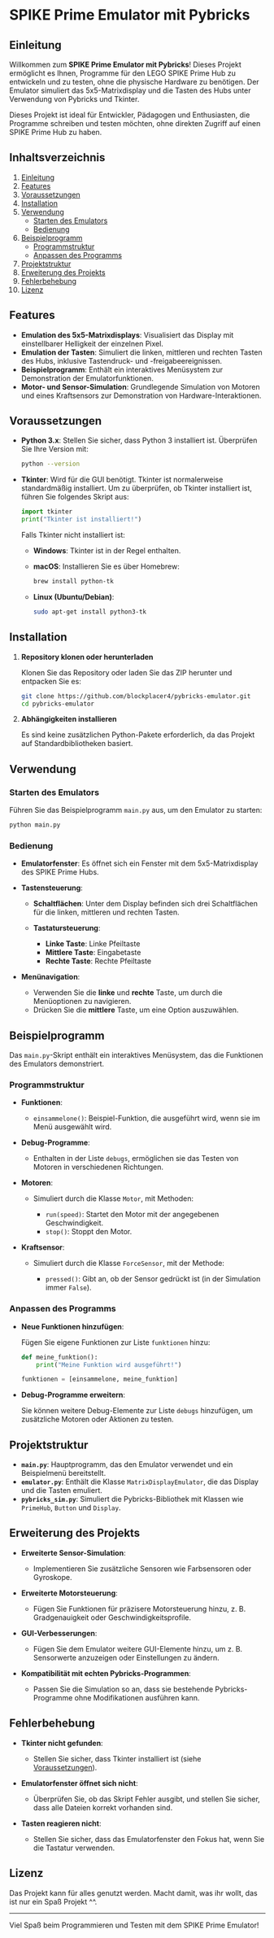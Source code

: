 # SPIKE Prime Emulator mit Pybricks

## Einleitung

Willkommen zum **SPIKE Prime Emulator mit Pybricks**! Dieses Projekt ermöglicht es Ihnen, Programme für den LEGO SPIKE Prime Hub zu entwickeln und zu testen, ohne die physische Hardware zu benötigen. Der Emulator simuliert das 5x5-Matrixdisplay und die Tasten des Hubs unter Verwendung von Pybricks und Tkinter.

Dieses Projekt ist ideal für Entwickler, Pädagogen und Enthusiasten, die Programme schreiben und testen möchten, ohne direkten Zugriff auf einen SPIKE Prime Hub zu haben.

## Inhaltsverzeichnis

1. [Einleitung](#einleitung)
2. [Features](#features)
3. [Voraussetzungen](#voraussetzungen)
4. [Installation](#installation)
5. [Verwendung](#verwendung)
   - [Starten des Emulators](#starten-des-emulators)
   - [Bedienung](#bedienung)
6. [Beispielprogramm](#beispielprogramm)
   - [Programmstruktur](#programmstruktur)
   - [Anpassen des Programms](#anpassen-des-programms)
7. [Projektstruktur](#projektstruktur)
8. [Erweiterung des Projekts](#erweiterung-des-projekts)
9. [Fehlerbehebung](#fehlerbehebung)
10. [Lizenz](#lizenz)

## Features

- **Emulation des 5x5-Matrixdisplays**: Visualisiert das Display mit einstellbarer Helligkeit der einzelnen Pixel.
- **Emulation der Tasten**: Simuliert die linken, mittleren und rechten Tasten des Hubs, inklusive Tastendruck- und -freigabeereignissen.
- **Beispielprogramm**: Enthält ein interaktives Menüsystem zur Demonstration der Emulatorfunktionen.
- **Motor- und Sensor-Simulation**: Grundlegende Simulation von Motoren und eines Kraftsensors zur Demonstration von Hardware-Interaktionen.

## Voraussetzungen

- **Python 3.x**: Stellen Sie sicher, dass Python 3 installiert ist. Überprüfen Sie Ihre Version mit:

  ```bash
  python --version
  ```

- **Tkinter**: Wird für die GUI benötigt. Tkinter ist normalerweise standardmäßig installiert. Um zu überprüfen, ob Tkinter installiert ist, führen Sie folgendes Skript aus:

  ```python
  import tkinter
  print("Tkinter ist installiert!")
  ```

  Falls Tkinter nicht installiert ist:

  - **Windows**: Tkinter ist in der Regel enthalten.
  - **macOS**: Installieren Sie es über Homebrew:

    ```bash
    brew install python-tk
    ```

  - **Linux (Ubuntu/Debian)**:

    ```bash
    sudo apt-get install python3-tk
    ```

## Installation

1. **Repository klonen oder herunterladen**

   Klonen Sie das Repository oder laden Sie das ZIP herunter und entpacken Sie es:

   ```bash
   git clone https://github.com/blockplacer4/pybricks-emulator.git
   cd pybricks-emulator
   ```

2. **Abhängigkeiten installieren**

   Es sind keine zusätzlichen Python-Pakete erforderlich, da das Projekt auf Standardbibliotheken basiert.

## Verwendung

### Starten des Emulators

Führen Sie das Beispielprogramm `main.py` aus, um den Emulator zu starten:

```bash
python main.py
```

### Bedienung

- **Emulatorfenster**: Es öffnet sich ein Fenster mit dem 5x5-Matrixdisplay des SPIKE Prime Hubs.
- **Tastensteuerung**:

  - **Schaltflächen**: Unter dem Display befinden sich drei Schaltflächen für die linken, mittleren und rechten Tasten.
  - **Tastatursteuerung**:

    - **Linke Taste**: Linke Pfeiltaste
    - **Mittlere Taste**: Eingabetaste
    - **Rechte Taste**: Rechte Pfeiltaste

- **Menünavigation**:

  - Verwenden Sie die **linke** und **rechte** Taste, um durch die Menüoptionen zu navigieren.
  - Drücken Sie die **mittlere** Taste, um eine Option auszuwählen.

## Beispielprogramm

Das `main.py`-Skript enthält ein interaktives Menüsystem, das die Funktionen des Emulators demonstriert.

### Programmstruktur

- **Funktionen**:

  - `einsammelone()`: Beispiel-Funktion, die ausgeführt wird, wenn sie im Menü ausgewählt wird.

- **Debug-Programme**:

  - Enthalten in der Liste `debugs`, ermöglichen sie das Testen von Motoren in verschiedenen Richtungen.

- **Motoren**:

  - Simuliert durch die Klasse `Motor`, mit Methoden:

    - `run(speed)`: Startet den Motor mit der angegebenen Geschwindigkeit.
    - `stop()`: Stoppt den Motor.

- **Kraftsensor**:

  - Simuliert durch die Klasse `ForceSensor`, mit der Methode:

    - `pressed()`: Gibt an, ob der Sensor gedrückt ist (in der Simulation immer `False`).

### Anpassen des Programms

- **Neue Funktionen hinzufügen**:

  Fügen Sie eigene Funktionen zur Liste `funktionen` hinzu:

  ```python
  def meine_funktion():
      print("Meine Funktion wird ausgeführt!")

  funktionen = [einsammelone, meine_funktion]
  ```

- **Debug-Programme erweitern**:

  Sie können weitere Debug-Elemente zur Liste `debugs` hinzufügen, um zusätzliche Motoren oder Aktionen zu testen.

## Projektstruktur

- **`main.py`**: Hauptprogramm, das den Emulator verwendet und ein Beispielmenü bereitstellt.
- **`emulator.py`**: Enthält die Klasse `MatrixDisplayEmulator`, die das Display und die Tasten emuliert.
- **`pybricks_sim.py`**: Simuliert die Pybricks-Bibliothek mit Klassen wie `PrimeHub`, `Button` und `Display`.

## Erweiterung des Projekts

- **Erweiterte Sensor-Simulation**:

  - Implementieren Sie zusätzliche Sensoren wie Farbsensoren oder Gyroskope.

- **Erweiterte Motorsteuerung**:

  - Fügen Sie Funktionen für präzisere Motorsteuerung hinzu, z. B. Gradgenauigkeit oder Geschwindigkeitsprofile.

- **GUI-Verbesserungen**:

  - Fügen Sie dem Emulator weitere GUI-Elemente hinzu, um z. B. Sensorwerte anzuzeigen oder Einstellungen zu ändern.

- **Kompatibilität mit echten Pybricks-Programmen**:

  - Passen Sie die Simulation so an, dass sie bestehende Pybricks-Programme ohne Modifikationen ausführen kann.

## Fehlerbehebung

- **Tkinter nicht gefunden**:

  - Stellen Sie sicher, dass Tkinter installiert ist (siehe [Voraussetzungen](#voraussetzungen)).

- **Emulatorfenster öffnet sich nicht**:

  - Überprüfen Sie, ob das Skript Fehler ausgibt, und stellen Sie sicher, dass alle Dateien korrekt vorhanden sind.

- **Tasten reagieren nicht**:

  - Stellen Sie sicher, dass das Emulatorfenster den Fokus hat, wenn Sie die Tastatur verwenden.

## Lizenz

Das Projekt kann für alles genutzt werden. Macht damit, was ihr wollt, das ist nur ein Spaß Projekt ^^.

---

Viel Spaß beim Programmieren und Testen mit dem SPIKE Prime Emulator!
